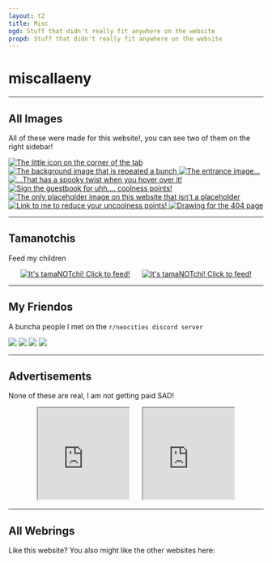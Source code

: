 ```yaml
---
layout: t2
title: Misc
ogd: Stuff that didn't really fit anywhere on the website
propd: Stuff that didn't really fit anywhere on the website
---
```

# miscallaeny
---

## All Images <i class="ph ph-images"></i>

All of these were made for this website!, you can see two of them on the right sidebar!
<div class="gallery">
        <a href="/_img/1favicon.webp" data-caption="The little icon on the corner of the tab">
            <img class="thumb" src="/_img/1favicon.webp" alt="The little icon on the corner of the tab">
        </a>
        <a href="/_img/1bg.webp" data-caption="The background image that is repeated a bunch">
            <img class="thumb" src="/_img/1bg.webp" alt="The background image that is repeated a bunch">
        </a>
        <a href="/_img/1entrance.webp" data-caption="The entrance image...">
            <img class="thumb" src="/_img/1entrance.webp" alt="The entrance image...">
        </a>
        <a href="/_img/1entrance_hover.webp" data-caption="...That has a spooky twist when you hover over it!">
            <img class="thumb" src="/_img/1entrance_hover.webp" alt="...That has a spooky twist when you hover over it!">
        </a>
        <a href="/_img/1guestbook.webp" data-caption="Sign the guestbook for uhh.... coolness points!">
            <img class="thumb" src="/_img/1guestbook.webp" alt="Sign the guestbook for uhh.... coolness points!">
        </a>
        <a href="/_img/1placeholder.webp" data-caption="The only placeholder image on this website that isn't a placeholder">
            <img class="thumb" src="/_img/1placeholder.webp" alt="The only placeholder image on this website that isn't a placeholder">
        </a>
        <a href="/_img/1button.webp" data-caption="Link to me to reduce your uncoolness points!">
            <img class="thumb" src="/_img/1button.webp" alt="Link to me to reduce your uncoolness points!">
        </a>
        <a href="/_img/1pagenotfound.webp" data-caption="Drawing for the 404 page">
            <img class="thumb" src="/_img/1pagenotfound.webp" alt="Drawing for the 404 page">
        </a>
    </div>

---

## Tamanotchis <i class="ph ph-paw-print"></i>

Feed my children

<center><a style="margin-right:10px;" href="https://tamanotchi.world/8924c"><img src="https://tamanotchi.world/i2/8924" alt="It's tamaNOTchi! Click to feed!"></a> <a style="margin-left:10px;" href="https://tamanotchi.world/8925c"><img src="https://tamanotchi.world/i2/8925" alt="It's tamaNOTchi! Click to feed!"></a>
        </center>

---
## My Friendos <i class="ph ph-smiley"></i>

A buncha people I met on the `r/neocities discord server`

[<img class="bton" style="image-rendering: smooth;" src="https://xobyte.org/files/poyo-reporter.png">](https://reporter.poyo.study/) [<img class="bton" src="https://april.lexiqqq.com/buttons/button.webp">](https://april.lexiqqq.com/) [<img class="bton" src="https://xobyte.org/files/button.gif">](https://xobyte.org/) [<img class="bton" src="https://moosyu.github.io/assets/swirlCatppuccin.gif">](https://moosyu.github.io/)

---

## Advertisements <i class="ph ph-x-circle"></i>

None of these are real, I am not getting paid SAD!

<center><iframe style="width:180px; height:180px; margin-right:10px;" src="https://fazlabz-dev.github.io/openlink/embed.html" name="neolink"></iframe>

<iframe style="width:180px; height:180px; margin-left:10px;" src="https://dimden.neocities.org/navlink/" name="neolink"></iframe></center>

---

## All Webrings <i class="ph ph-handshake"></i>

Like this website? You also might like the other websites here:

<center>
<div style="width: fit-content; margin: auto;" id='furryring'>
    <script type="text/javascript" src="https://furryring.neocities.org/onionring-variables.js"></script>
    <script type="text/javascript" src="https://furryring.neocities.org/onionring-widget.js"></script>
</div>
<div id='xenicRing'>
    <script type="text/javascript" src="https://xenics.neocities.org/onionring-variables.js"></script>
    <script type="text/javascript" src="https://xenics.neocities.org/onionring-widget.js"></script>
    <link rel="stylesheet" href="https://xenics.neocities.org/onionring.css">
                    </div>
<script src="https://webcatz.neocities.org/beepbox-webring/ring.js"></script>
<!--START OF SELF INSERT WEBRING-->
<div id="selfinsertwebring">
    <script src="/_assets/showWebring.js"></script>
</div>
</center>

